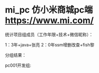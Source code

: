 # mi_pc 仿小米商城pc端 https://www.mi.com/

统计项目组成员（工作年限+技术+微信昵称）：

1：3年+java+张亮
2：0年ssm增删改查+fish黎




分组结果：

pc001开发组:

